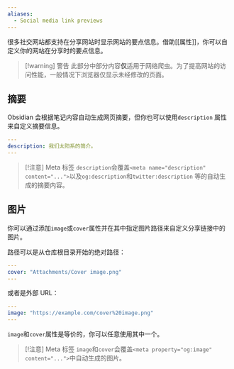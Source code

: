 ```yaml
---
aliases:
  - Social media link previews
---
```


很多社交网站都支持在分享网站时显示网站的要点信息。借助[[属性]]，你可以自定义你的网站在分享时的要点信息。

> [!warning] 警告
> 此部分中部分内容**仅**适用于网络爬虫。为了提高网站的访问性能，一般情况下浏览器仅显示未经修改的页面。

## 摘要

Obsidian 会根据笔记内容自动生成网页摘要，但你也可以使用`description` 属性来自定义摘要信息。

```yaml
---
description: 我们太阳系的简介。
---
```

> [!注意] Meta 标签
> `description`会覆盖`<meta name="description" content="...">`以及`og:description`和`twitter:description` 等的自动生成的摘要内容。

## 图片

你可以通过添加`image`或`cover`属性并在其中指定图片路径来自定义分享链接中的图片。

路径可以是从仓库根目录开始的绝对路径：

```yaml
---
cover: "Attachments/Cover image.png"
---
```

或者是外部 URL：

```yaml
---
image: "https://example.com/cover%20image.png"
---
```

`image`和`cover`属性是等价的，你可以任意使用其中一个。

> [!注意] Meta 标签
> `image`和`cover`会覆盖`<meta property="og:image" content="...">`中自动生成的图片。

